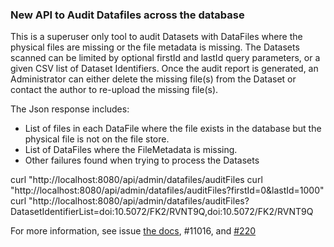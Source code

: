 ### New API to Audit Datafiles across the database

This is a superuser only tool to audit Datasets with DataFiles where the physical files are missing or the file metadata is missing.
The Datasets scanned can be limited by optional firstId and lastId query parameters, or a given CSV list of Dataset Identifiers.
Once the audit report is generated, an Administrator can either delete the missing file(s) from the Dataset or contact the author to re-upload the missing file(s).

The Json response includes:
- List of files in each DataFile where the file exists in the database but the physical file is not on the file store.
- List of DataFiles where the FileMetadata is missing.
- Other failures found when trying to process the Datasets

curl "http://localhost:8080/api/admin/datafiles/auditFiles
curl "http://localhost:8080/api/admin/datafiles/auditFiles?firstId=0&lastId=1000"
curl "http://localhost:8080/api/admin/datafiles/auditFiles?DatasetIdentifierList=doi:10.5072/FK2/RVNT9Q,doi:10.5072/FK2/RVNT9Q

For more information, see issue [the docs](https://dataverse-guide--11016.org.readthedocs.build/en/11016/api/native-api.html#datafile-audit), #11016, and [#220](https://github.com/IQSS/dataverse.harvard.edu/issues/220)
